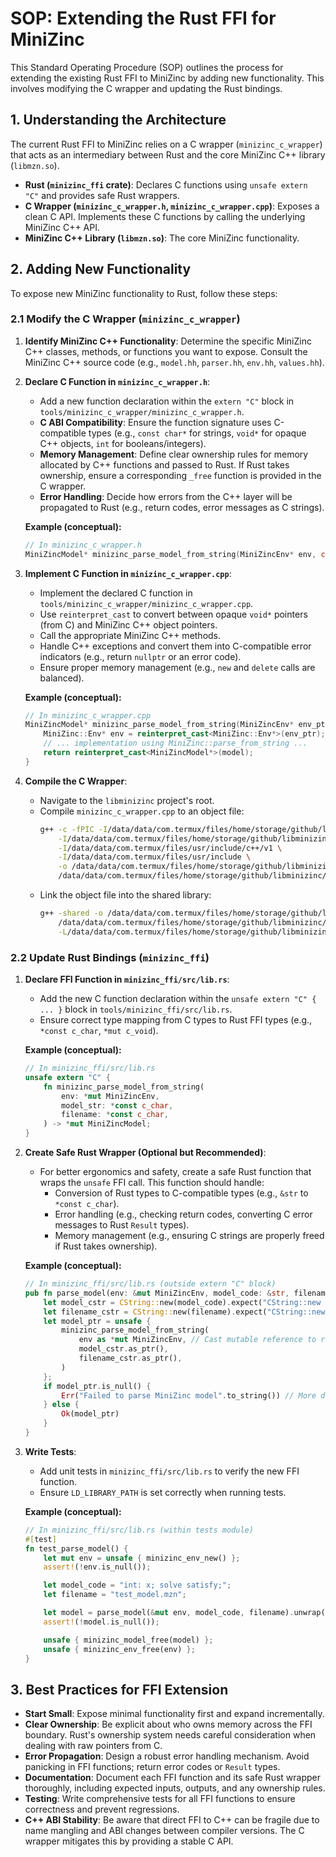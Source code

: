 # SOP: Extending the Rust FFI for MiniZinc

This Standard Operating Procedure (SOP) outlines the process for extending the existing Rust FFI to MiniZinc by adding new functionality. This involves modifying the C wrapper and updating the Rust bindings.

## 1. Understanding the Architecture

The current Rust FFI to MiniZinc relies on a C wrapper (`minizinc_c_wrapper`) that acts as an intermediary between Rust and the core MiniZinc C++ library (`libmzn.so`).

*   **Rust (`minizinc_ffi` crate)**: Declares C functions using `unsafe extern "C"` and provides safe Rust wrappers.
*   **C Wrapper (`minizinc_c_wrapper.h`, `minizinc_c_wrapper.cpp`)**: Exposes a clean C API. Implements these C functions by calling the underlying MiniZinc C++ API.
*   **MiniZinc C++ Library (`libmzn.so`)**: The core MiniZinc functionality.

## 2. Adding New Functionality

To expose new MiniZinc functionality to Rust, follow these steps:

### 2.1 Modify the C Wrapper (`minizinc_c_wrapper`)

1.  **Identify MiniZinc C++ Functionality**: Determine the specific MiniZinc C++ classes, methods, or functions you want to expose. Consult the MiniZinc C++ source code (e.g., `model.hh`, `parser.hh`, `env.hh`, `values.hh`).

2.  **Declare C Function in `minizinc_c_wrapper.h`**:
    *   Add a new function declaration within the `extern "C"` block in `tools/minizinc_c_wrapper/minizinc_c_wrapper.h`.
    *   **C ABI Compatibility**: Ensure the function signature uses C-compatible types (e.g., `const char*` for strings, `void*` for opaque C++ objects, `int` for booleans/integers).
    *   **Memory Management**: Define clear ownership rules for memory allocated by C++ functions and passed to Rust. If Rust takes ownership, ensure a corresponding `_free` function is provided in the C wrapper.
    *   **Error Handling**: Decide how errors from the C++ layer will be propagated to Rust (e.g., return codes, error messages as C strings).

    **Example (conceptual):**
    ```c
    // In minizinc_c_wrapper.h
    MiniZincModel* minizinc_parse_model_from_string(MiniZincEnv* env, const char* model_str, const char* filename);
    ```

3.  **Implement C Function in `minizinc_c_wrapper.cpp`**:
    *   Implement the declared C function in `tools/minizinc_c_wrapper/minizinc_c_wrapper.cpp`.
    *   Use `reinterpret_cast` to convert between opaque `void*` pointers (from C) and MiniZinc C++ object pointers.
    *   Call the appropriate MiniZinc C++ methods.
    *   Handle C++ exceptions and convert them into C-compatible error indicators (e.g., return `nullptr` or an error code).
    *   Ensure proper memory management (e.g., `new` and `delete` calls are balanced).

    **Example (conceptual):**
    ```cpp
    // In minizinc_c_wrapper.cpp
    MiniZincModel* minizinc_parse_model_from_string(MiniZincEnv* env_ptr, const char* model_str, const char* filename) {
        MiniZinc::Env* env = reinterpret_cast<MiniZinc::Env*>(env_ptr);
        // ... implementation using MiniZinc::parse_from_string ...
        return reinterpret_cast<MiniZincModel*>(model);
    }
    ```

4.  **Compile the C Wrapper**:
    *   Navigate to the `libminizinc` project's root.
    *   Compile `minizinc_c_wrapper.cpp` to an object file:
        ```bash
        g++ -c -fPIC -I/data/data/com.termux/files/home/storage/github/libminizinc/include \
            -I/data/data/com.termux/files/home/storage/github/libminizinc/build/include \
            -I/data/data/com.termux/files/usr/include/c++/v1 \
            -I/data/data/com.termux/files/usr/include \
            -o /data/data/com.termux/files/home/storage/github/libminizinc/tools/minizinc_c_wrapper/minizinc_c_wrapper.o \
            /data/data/com.termux/files/home/storage/github/libminizinc/tools/minizinc_c_wrapper/minizinc_c_wrapper.cpp
        ```
    *   Link the object file into the shared library:
        ```bash
        g++ -shared -o /data/data/com.termux/files/home/storage/github/libminizinc/tools/minizinc_c_wrapper/libminizinc_c_wrapper.so \
            /data/data/com.termux/files/home/storage/github/libminizinc/tools/minizinc_c_wrapper/minizinc_c_wrapper.o \
            -L/data/data/com.termux/files/home/storage/github/libminizinc/build -lmzn
        ```

### 2.2 Update Rust Bindings (`minizinc_ffi`)

1.  **Declare FFI Function in `minizinc_ffi/src/lib.rs`**:
    *   Add the new C function declaration within the `unsafe extern "C" { ... }` block in `tools/minizinc_ffi/src/lib.rs`.
    *   Ensure correct type mapping from C types to Rust FFI types (e.g., `*const c_char`, `*mut c_void`).

    **Example (conceptual):**
    ```rust
    // In minizinc_ffi/src/lib.rs
    unsafe extern "C" {
        fn minizinc_parse_model_from_string(
            env: *mut MiniZincEnv,
            model_str: *const c_char,
            filename: *const c_char,
        ) -> *mut MiniZincModel;
    }
    ```

2.  **Create Safe Rust Wrapper (Optional but Recommended)**:
    *   For better ergonomics and safety, create a safe Rust function that wraps the `unsafe` FFI call. This function should handle:
        *   Conversion of Rust types to C-compatible types (e.g., `&str` to `*const c_char`).
        *   Error handling (e.g., checking return codes, converting C error messages to Rust `Result` types).
        *   Memory management (e.g., ensuring C strings are properly freed if Rust takes ownership).

    **Example (conceptual):**
    ```rust
    // In minizinc_ffi/src/lib.rs (outside extern "C" block)
    pub fn parse_model(env: &mut MiniZincEnv, model_code: &str, filename: &str) -> Result<MiniZincModel, String> {
        let model_cstr = CString::new(model_code).expect("CString::new failed");
        let filename_cstr = CString::new(filename).expect("CString::new failed");
        let model_ptr = unsafe {
            minizinc_parse_model_from_string(
                env as *mut MiniZincEnv, // Cast mutable reference to raw pointer
                model_cstr.as_ptr(),
                filename_cstr.as_ptr(),
            )
        };
        if model_ptr.is_null() {
            Err("Failed to parse MiniZinc model".to_string()) // More detailed error handling needed
        } else {
            Ok(model_ptr)
        }
    }
    ```

3.  **Write Tests**:
    *   Add unit tests in `minizinc_ffi/src/lib.rs` to verify the new FFI function.
    *   Ensure `LD_LIBRARY_PATH` is set correctly when running tests.

    **Example (conceptual):**
    ```rust
    // In minizinc_ffi/src/lib.rs (within tests module)
    #[test]
    fn test_parse_model() {
        let mut env = unsafe { minizinc_env_new() };
        assert!(!env.is_null());

        let model_code = "int: x; solve satisfy;";
        let filename = "test_model.mzn";

        let model = parse_model(&mut env, model_code, filename).unwrap();
        assert!(!model.is_null());

        unsafe { minizinc_model_free(model) };
        unsafe { minizinc_env_free(env) };
    }
    ```

## 3. Best Practices for FFI Extension

*   **Start Small**: Expose minimal functionality first and expand incrementally.
*   **Clear Ownership**: Be explicit about who owns memory across the FFI boundary. Rust's ownership system needs careful consideration when dealing with raw pointers from C.
*   **Error Propagation**: Design a robust error handling mechanism. Avoid panicking in FFI functions; return error codes or `Result` types.
*   **Documentation**: Document each FFI function and its safe Rust wrapper thoroughly, including expected inputs, outputs, and any ownership rules.
*   **Testing**: Write comprehensive tests for all FFI functions to ensure correctness and prevent regressions.
*   **C++ ABI Stability**: Be aware that direct FFI to C++ can be fragile due to name mangling and ABI changes between compiler versions. The C wrapper mitigates this by providing a stable C API.
